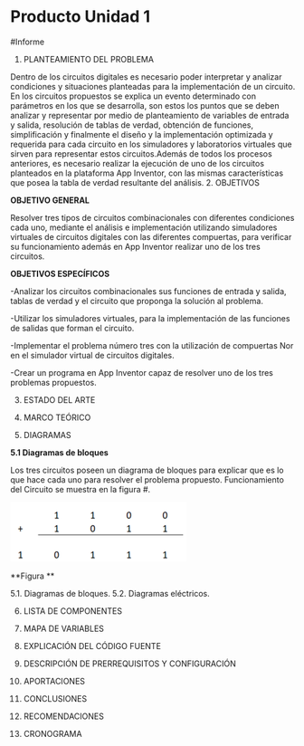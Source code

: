 # Producto Unidad 1
#Informe

1. PLANTEAMIENTO DEL PROBLEMA

Dentro de los circuitos digitales es necesario poder interpretar y analizar condiciones y situaciones planteadas para la implementación de un circuito. En los circuitos propuestos se explica un evento determinado con parámetros en los que se desarrolla, son estos los puntos que se deben analizar y representar por medio de planteamiento de variables de entrada y salida, resolución de tablas de verdad, obtención de funciones, simplificación y finalmente el diseño y la implementación optimizada y requerida para cada circuito en los simuladores y laboratorios virtuales que sirven para representar estos circuitos.Además de todos los procesos anteriores, es necesario realizar la ejecución de uno de los circuitos planteados en la plataforma App Inventor, con las mismas características que posea la tabla de verdad resultante del análisis.
2. OBJETIVOS

**OBJETIVO GENERAL**

Resolver tres tipos de circuitos combinacionales con diferentes condiciones cada uno, mediante el análisis e implementación utilizando simuladores virtuales de circuitos digitales con las diferentes compuertas, para verificar su funcionamiento además en App Inventor realizar uno de los tres circuitos.

**OBJETIVOS ESPECÍFICOS**

-Analizar los circuitos combinacionales sus funciones de entrada y salida, tablas de verdad y el circuito que proponga la solución al problema.

-Utilizar los simuladores virtuales, para la implementación de las funciones de salidas que forman el circuito.

-Implementar el problema número tres con la utilización de compuertas Nor en el simulador virtual de circuitos digitales.

-Crear un programa en App Inventor capaz de resolver uno de los tres problemas propuestos.

3. ESTADO DEL ARTE

4.  MARCO TEÓRICO

5. DIAGRAMAS

**5.1 Diagramas de bloques**

Los tres circuitos  poseen un diagrama de bloques para explicar que  es lo que hace cada uno para resolver el problema propuesto.
Funcionamiento del Circuito se muestra en la figura #.

![](https://github.com/JorgeGallegos99/Informe-Trabajo-de-Investigacion/blob/master/Img/jfigura6b.png)

**Figura **








5.1. Diagramas de bloques.
5.2. Diagramas eléctricos.

6. LISTA DE COMPONENTES

7. MAPA DE VARIABLES

8. EXPLICACIÓN DEL CÓDIGO FUENTE

9. DESCRIPCIÓN DE PRERREQUISITOS Y CONFIGURACIÓN

10. APORTACIONES

11. CONCLUSIONES


12. RECOMENDACIONES

13. CRONOGRAMA
